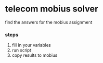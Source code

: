 # telecom mobius solver
find the answers for the mobius assignment

### steps
1. fill in your variables
2. run script
3. copy results to mobius
